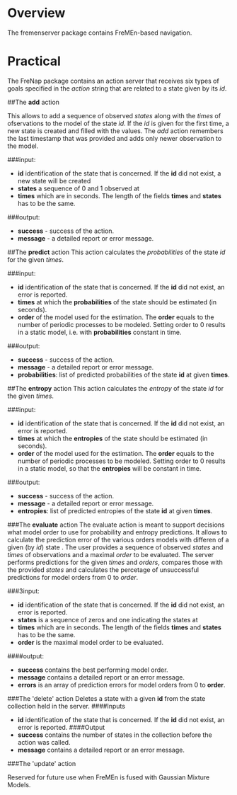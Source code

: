 # Overview

The fremenserver package contains FreMEn-based  navigation.

# Practical 

The FreNap package contains an action server that receives six types of goals specified in the *action* string that are related to a state given by its *id*.

##The **add** action

This allows to add a sequence of observed *states* along with the *times* of ofservations to the model of the state *id*.
If the *id* is given for the first time, a new state is created and filled with the values.
The *add* action remembers the last timestamp that was provided and adds only newer observation to the model.

###input:
- **id** identification of the state that is concerned. If the **id** did not exist, a new state will be created 
- **states** a sequence of 0 and 1 observed at
- **times** which are in seconds. The length of the fields **times** and **states** has to be the same.

###output:
- **success** - success of the action.
- **message** - a detailed report or error message.

##The **predict** action
This action calculates the *probabilities* of the state *id*  for the given *times*.

###input:
- **id** identification of the state that is concerned. If the **id** did not exist, an error is reported.
- **times** at which the **probabilities** of the state should be estimated (in seconds).
- **order** of the model used for the estimation. The **order** equals to the number of periodic processes to be modeled. Setting order to 0 results in a static model, i.e. with **probabilities** constant in time.

###output:
- **success** - success of the action.
- **message** - a detailed report or error message.
- **probabilities**: list of predicted probabilities of the state **id** at given **times**.

##The **entropy** action 
This action calculates the *entropy* of the state *id*  for the given *times*.

###input:
- **id** identification of the state that is concerned. If the **id** did not exist, an error is reported.
- **times** at which the **entropies** of the state should be estimated (in seconds).
- **order** of the model used for the estimation. The **order** equals to the number of periodic processes to be modeled. Setting order to 0 results in a static model, so that the **entropies** will be constant in time.

###output:
- **success** - success of the action.
- **message** - a detailed report or error message.
- **entropies**: list of predicted entropies of the state **id** at given **times**.

###The **evaluate** action 
The evaluate action is meant to support decisions what model order to use for probability and entropy predictions.
It allows to calculate the prediction error of the various orders models with differen of a given (by *id*) state .
The user provides a sequence of observed *states* and *times* of observations and a maximal *order* to be evaluated.
The server performs predictions for the given *times* and *orders*, compares those with the provided *states* and calculates the percetage of unsuccessful predictions for model orders from 0 to *order*.

###3input:
- **id** identification of the state that is concerned. If the **id** did not exist, an error is reported.
- **states** is a sequence of zeros and one indicating the states at  
- **times** which are in seconds. The length of the fields **times** and **states** has to be the same.
- **order** is the maximal model order to be evaluated. 

####output:
- **success** contains the best performing model order.
- **message** contains a detailed report or an error message.
- **errors** is an array of prediction errors for model orders from 0 to **order**.


###The 'delete' action 
Deletes a state with a given **id** from the state collection held in the server.
####Inputs
- **id** identification of the state that is concerned. If the **id** did not exist, an error is reported.
####Output
- **success** contains the number of states in the collection before the action was called. 
- **message** contains a detailed report or an error message.

###The 'update' action 

Reserved for future use when FreMEn is fused with Gaussian Mixture Models.
